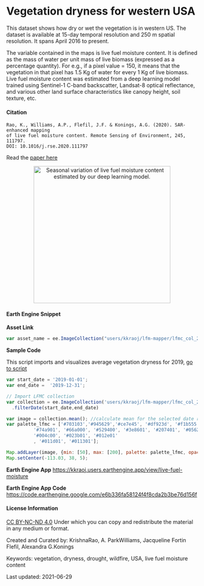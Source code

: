 # Vegetation dryness for western USA

This dataset shows how dry or wet the vegetation is in western US. The dataset is available at 15-day temporal resolution and 250 m spatial resolution. It spans April 2016 to present.

The variable contained in the maps is live fuel moisture content. It is defined as the mass of water per unit mass of live biomass (expressed as a percentage quantity). For e.g., if a pixel value = 150, it means that the vegetation in that pixel has 1.5 Kg of water for every 1 Kg of live biomass. Live fuel moisture content was estimated from a deep learning model trained using Sentinel-1 C-band backscatter, Landsat-8 optical reflectance, and various other land surface characteristics like canopy height, soil texture, etc.

#### Citation

```
Rao, K., Williams, A.P., Flefil, J.F. & Konings, A.G. (2020). SAR-enhanced mapping
of live fuel moisture content. Remote Sensing of Environment, 245, 111797.
DOI: 10.1016/j.rse.2020.111797
```

Read the [paper here](https://www.sciencedirect.com/science/article/pii/S003442572030167X)

<p align="center">
  <img width="360" src="https://github.com/kkraoj/lfmc_from_sar/blob/master/figures/lfmc_2_panels_projected_annotated.gif?raw=true" alt="Seasonal variation of live fuel moisture content estimated by our deep learning model.">
</p>

#### Earth Engine Snippet

**Asset Link**

```js
var asset_name = ee.ImageCollection("users/kkraoj/lfm-mapper/lfmc_col_25_may_2021")
```

**Sample Code**

This script imports and visualizes average vegetation dryness for 2019,
[go to script](https://code.earthengine.google.com/02f3f4401475dc5081ce707e37bdeac9)

```js
var start_date = '2019-01-01';
var end_date =  '2019-12-31';

// Import LFMC collection
var collection = ee.ImageCollection('users/kkraoj/lfm-mapper/lfmc_col_25_may_2021')
  .filterDate(start_date,end_date)

var image = collection.mean(); //calculate mean for the selected date range
var palette_lfmc = ['#703103','#945629','#ce7e45', '#df923d', '#f1b555', '#fcd163', '#99b718',
          '#74a901', '#66a000', '#529400', '#3e8601', '#207401', '#056201',
          '#004c00', '#023b01', '#012e01'
          , '#011d01', '#011301'];

Map.addLayer(image, {min: [50], max: [200], palette: palette_lfmc, opacity: 0.95}, 'LFMC mean');
Map.setCenter(-113.03, 38, 5);

```

**Earth Engine App** https://kkraoj.users.earthengine.app/view/live-fuel-moisture

**Earth Engine App Code** https://code.earthengine.google.com/e6b336fa58124f4f8cda2b3be76d156f

#### License Information

[CC BY-NC-ND 4.0](https://creativecommons.org/licenses/by-nc-nd/4.0/) Under which you can copy and redistribute the material in any medium or format.

Created and Curated by: KrishnaRao, A. ParkWilliams, Jacqueline Fortin Flefil, Alexandra G.Konings

Keywords: vegetation, dryness, drought, wildfire, USA, live fuel moisture content

Last updated: 2021-06-29
